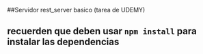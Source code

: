 ##Servidor rest_server basico (tarea de UDEMY)

## recuerden que deben usar `npm install` para instalar las dependencias